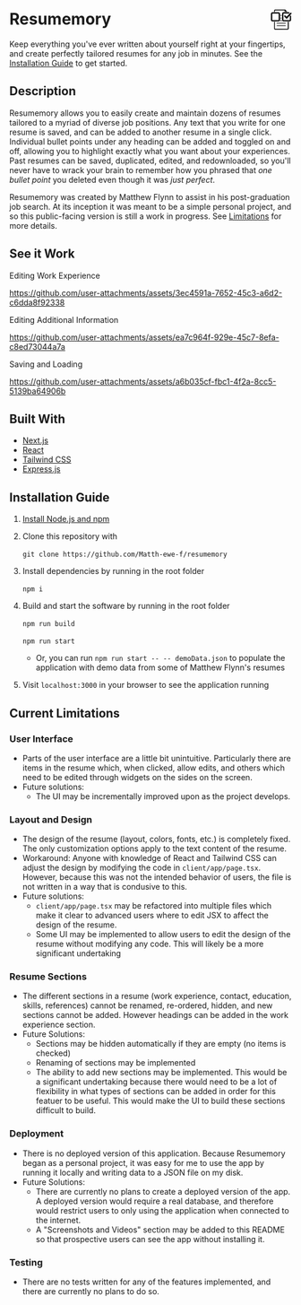 # <img src=client/app/favicon.ico alt=icon height=36 style="float:right"> Resumemory
Keep everything you've ever written about yourself right at your fingertips, and create perfectly tailored resumes for any job in minutes. See the [Installation Guide](#installation-guide) to get started.

## Description
Resumemory allows you to easily create and maintain dozens of resumes tailored to a myriad of diverse job positions. Any text that you write for one resume is saved, and can be added to another resume in a single click. Individual bullet points under any heading can be added and toggled on and off, allowing you to highlight exactly what you want about your experiences. Past resumes can be saved, duplicated, edited, and redownloaded, so you'll never have to wrack your brain to remember how you phrased that *one bullet point* you deleted even though it was *just perfect*.

Resumemory was created by Matthew Flynn to assist in his post-graduation job search. At its inception it was meant to be a simple personal project, and so this public-facing version is still a work in progress. See [Limitations](#current-limitations) for more details.

## See it Work
Editing Work Experience

https://github.com/user-attachments/assets/3ec4591a-7652-45c3-a6d2-c6dda8f92338

Editing Additional Information

https://github.com/user-attachments/assets/ea7c964f-929e-45c7-8efa-c8ed73044a7a

Saving and Loading

https://github.com/user-attachments/assets/a6b035cf-fbc1-4f2a-8cc5-5139ba64906b

## Built With
* [Next.js](https://nextjs.org/)
* [React](https://react.dev/)
* [Tailwind CSS](https://tailwindcss.com/)
* [Express.js](https://expressjs.com/)

## Installation Guide
1. [Install Node.js and npm](https://docs.npmjs.com/downloading-and-installing-node-js-and-npm)

2. Clone this repository with

    `git clone https://github.com/Matth-ewe-f/resumemory`

3. Install dependencies by running in the root folder

    `npm i`

4. Build and start the software by running in the root folder

    `npm run build`

    `npm run start`

    * Or, you can run `npm run start -- -- demoData.json` to populate the application with demo data from some of Matthew Flynn's resumes

5. Visit `localhost:3000` in your browser to see the application running

## Current Limitations

### User Interface
* Parts of the user interface are a little bit unintuitive. Particularly there are items in the resume which, when clicked, allow edits, and others which need to be edited through widgets on the sides on the screen.
* Future solutions:
    * The UI may be incrementally improved upon as the project develops.

### Layout and Design
* The design of the resume (layout, colors, fonts, etc.) is completely fixed. The only customization options apply to the text content of the resume.
* Workaround: Anyone with knowledge of React and Tailwind CSS can adjust the design by modifying the code in `client/app/page.tsx`. However, because this was not the intended behavior of users, the file is not written in a way that is condusive to this. 
* Future solutions:
    * `client/app/page.tsx` may be refactored into multiple files which make it clear to advanced users where to edit JSX to affect the design of the resume.
    * Some UI may be implemented to allow users to edit the design of the resume without modifying any code. This will likely be a more significant undertaking

### Resume Sections
* The different sections in a resume (work experience, contact, education, skills, references) cannot be renamed, re-ordered, hidden, and new sections cannot be added. However headings can be added in the work experience section.
* Future Solutions:
    * Sections may be hidden automatically if they are empty (no items is checked)
    * Renaming of sections may be implemented
    * The ability to add new sections may be implemented. This would be a significant undertaking because there would need to be a lot of flexibility in what types of sections can be added in order for this featuer to be useful. This would make the UI to build these sections difficult to build.

### Deployment
* There is no deployed version of this application. Because Resumemory began as a personal project, it was easy for me to use the app by running it locally and writing data to a JSON file on my disk.
* Future Solutions: 
   * There are currently no plans to create a deployed version of the app. A deployed version would require a real database, and therefore would restrict users to only using the application when connected to the internet.
   * A "Screenshots and Videos" section may be added to this README so that prospective users can see the app without installing it.

### Testing
* There are no tests written for any of the features implemented, and there are currently no plans to do so.

